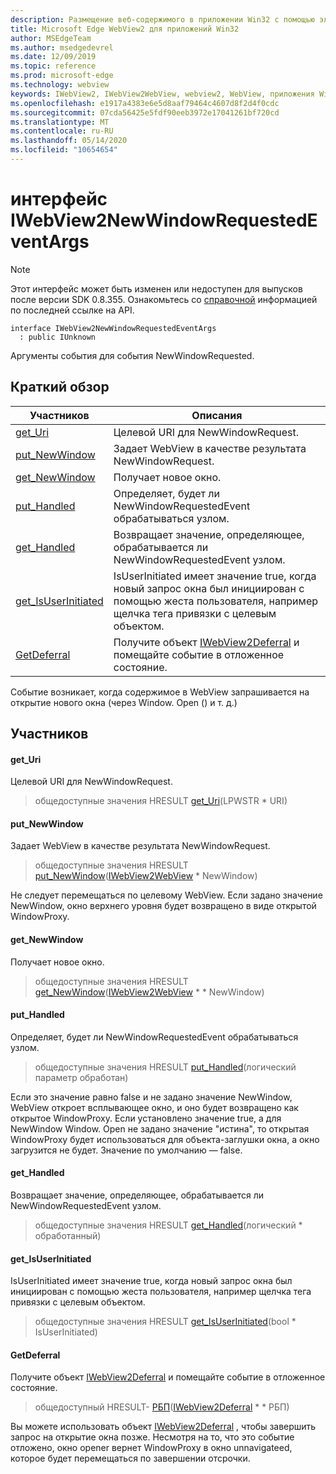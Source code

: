 ```yaml
---
description: Размещение веб-содержимого в приложении Win32 с помощью элемента управления Microsoft Edge WebView2
title: Microsoft Edge WebView2 для приложений Win32
author: MSEdgeTeam
ms.author: msedgedevrel
ms.date: 12/09/2019
ms.topic: reference
ms.prod: microsoft-edge
ms.technology: webview
keywords: IWebView2, IWebView2WebView, webview2, WebView, приложения Win32, Win32, EDGE
ms.openlocfilehash: e1917a4383e6e5d8aaf79464c4607d8f2d4f0cdc
ms.sourcegitcommit: 07cda56425e5fdf90eeb3972e17041261bf720cd
ms.translationtype: MT
ms.contentlocale: ru-RU
ms.lasthandoff: 05/14/2020
ms.locfileid: "10654654"
---
```

# интерфейс IWebView2NewWindowRequestedEventArgs 

> [!NOTE]
> Этот интерфейс может быть изменен или недоступен для выпусков после версии SDK 0.8.355. Ознакомьтесь со [справочной](../../../webview2-api-reference.md) информацией по последней ссылке на API.

```
interface IWebView2NewWindowRequestedEventArgs
  : public IUnknown
```

Аргументы события для события NewWindowRequested.

## Краткий обзор

 Участников                        | Описания
--------------------------------|---------------------------------------------
[get_Uri](#get_uri) | Целевой URI для NewWindowRequest.
[put_NewWindow](#put_newwindow) | Задает WebView в качестве результата NewWindowRequest.
[get_NewWindow](#get_newwindow) | Получает новое окно.
[put_Handled](#put_handled) | Определяет, будет ли NewWindowRequestedEvent обрабатываться узлом.
[get_Handled](#get_handled) | Возвращает значение, определяющее, обрабатывается ли NewWindowRequestedEvent узлом.
[get_IsUserInitiated](#get_isuserinitiated) | IsUserInitiated имеет значение true, когда новый запрос окна был инициирован с помощью жеста пользователя, например щелчка тега привязки с целевым объектом.
[GetDeferral](#getdeferral) | Получите объект [IWebView2Deferral](IWebView2Deferral.md) и помещайте событие в отложенное состояние.

Событие возникает, когда содержимое в WebView запрашивается на открытие нового окна (через Window. Open () и т. д.)

## Участников

#### get_Uri 

Целевой URI для NewWindowRequest.

> общедоступные значения HRESULT [get_Uri](#get_uri)(LPWSTR * URI)

#### put_NewWindow 

Задает WebView в качестве результата NewWindowRequest.

> общедоступные значения HRESULT [put_NewWindow](#put_newwindow)([IWebView2WebView](IWebView2WebView.md) * NewWindow)

Не следует перемещаться по целевому WebView. Если задано значение NewWindow, окно верхнего уровня будет возвращено в виде открытой WindowProxy.

#### get_NewWindow 

Получает новое окно.

> общедоступные значения HRESULT [get_NewWindow](#get_newwindow)([IWebView2WebView](IWebView2WebView.md) * * NewWindow)

#### put_Handled 

Определяет, будет ли NewWindowRequestedEvent обрабатываться узлом.

> общедоступные значения HRESULT [put_Handled](#put_handled)(логический параметр обработан)

Если это значение равно false и не задано значение NewWindow, WebView откроет всплывающее окно, и оно будет возвращено как открытое WindowProxy. Если установлено значение true, а для NewWindow Window. Open не задано значение "истина", то открытая WindowProxy будет использоваться для объекта-заглушки окна, а окно загрузится не будет. Значение по умолчанию — false.

#### get_Handled 

Возвращает значение, определяющее, обрабатывается ли NewWindowRequestedEvent узлом.

> общедоступные значения HRESULT [get_Handled](#get_handled)(логический * обработанный)

#### get_IsUserInitiated 

IsUserInitiated имеет значение true, когда новый запрос окна был инициирован с помощью жеста пользователя, например щелчка тега привязки с целевым объектом.

> общедоступные значения HRESULT [get_IsUserInitiated](#get_isuserinitiated)(bool * IsUserInitiated)

#### GetDeferral 

Получите объект [IWebView2Deferral](IWebView2Deferral.md) и помещайте событие в отложенное состояние.

> общедоступный HRESULT- [РБП](#getdeferral)([IWebView2Deferral](IWebView2Deferral.md) * * РБП)

Вы можете использовать объект [IWebView2Deferral](IWebView2Deferral.md) , чтобы завершить запрос на открытие окна позже. Несмотря на то, что это событие отложено, окно opener вернет WindowProxy в окно unnavigateed, которое будет перемещаться по завершении отсрочки.

